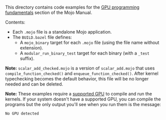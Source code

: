 This directory contains code examples for the
[GPU programming fundamentals](../../../../../docs/manual/gpu/fundamentals.mdx)
section of the Mojo Manual.

Contents:

- Each `.mojo` file is a standalone Mojo application.
- The `BUILD.bazel` file defines:
  - A `mojo_binary` target for each `.mojo` file (using the file name without
    extension).
  - A `modular_run_binary_test` target for each binary (with a `_test` suffix).

**Note:** `scalar_add_checked.mojo` is a version of `scalar_add.mojo` that uses
`compile_function_checked()` and `enqueue_function_checked()`. After kernel
typechecking becomes the default behavior, this file will be no longer needed
and can be deleted.

**Note:** These examples require a [supported
GPU](https://docs.modular.com/max/faq/#gpu-requirements) to compile and run the
kernels. If your system doesn't have a supported GPU, you can compile the
programs but the only output you'll see when you run them is the message:

```output
No GPU detected
```
